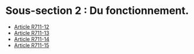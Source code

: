 # Sous-section 2 : Du fonctionnement.

- [Article R711-12](article-r711-12.md)
- [Article R711-13](article-r711-13.md)
- [Article R711-14](article-r711-14.md)
- [Article R711-15](article-r711-15.md)
